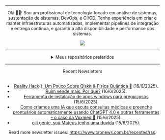 <div align="center">
<hr>
<p>Olá 👋🏾! Sou um profissional de tecnologia focado em análise de sistemas, sustentação de sistemas, DevOps, e CI/CD. Tenho experiência em criar e manter infraestruturas automatizadas, implementar pipelines de integração e entrega contínua, e garantir a alta disponibilidade e performance dos sistemas.</p>
  <img src="https://media.giphy.com/media/yAGIvCiwPJn5C/giphy.gif">
<hr>
  <details>
  <summary>Meus repositórios preferidos</summary>
  <br />
  Alguns dos meus melhores repositórios:
  <br />
<br />
  <ul><li><a href=https://github.com/commitgeist/aluratube target="_blank" rel="noopener noreferrer">commitgeist/aluratube</a> (<b>0</b> ✨ and <b>0</b> 🍴): Aluratube - Desenvolvido durante a imersão React da Alura no final de 2022</li><li><a href=https://github.com/commitgeist/nlw-ia target="_blank" rel="noopener noreferrer">commitgeist/nlw-ia</a> (<b>0</b> ✨ and <b>0</b> 🍴): Projeto desenvolvido durante a NLW IA - Usando a API da OPENAI</li><li><a href=https://github.com/commitgeist/nlw-journey-ia target="_blank" rel="noopener noreferrer">commitgeist/nlw-journey-ia</a> (<b>0</b> ✨ and <b>0</b> 🍴): NLW IA - Agent de viagens usando python + langchain + GPT</li>
<li>More coming soon :).</li>
</ul>
  </details>
  <hr/>
    <summary>Recent Newsletters</summary>
  <br />
  <ul>
    <li><a href=https://www.tabnews.com.br/airdrops/reality-hack-um-pouco-sobre-qiskit-e-fisica-quantica target="_blank" rel="noopener noreferrer">Reality.Hack(): Um Pouco Sobre Qiskit & Física Quântica 🤪</a> (16/6/2025).</li><li><a href=https://www.tabnews.com.br/Escudo/ruim-vende-mais-por-que target="_blank" rel="noopener noreferrer">Ruim vende mais. Por quê?</a> (16/6/2025).</li><li><a href=https://www.tabnews.com.br/gomjabbar9519/ferramenta-de-instalacao-de-apps-windows-para-preguicosos target="_blank" rel="noopener noreferrer">Ferramenta de instalação de apps windows para preguiçosos</a> (15/6/2025).</li><li><a href=https://www.tabnews.com.br/jonathanbandeira/como-criamos-uma-ia-que-escuta-consultas-medicas-e-preenche-prontuarios-automaticamente-usando-chatgpt-4-0-e-outras-ferramentas-o-caso-da-voxmed target="_blank" rel="noopener noreferrer">Como criamos uma IA que escuta consultas médicas e preenche prontuários automaticamente usando ChatGPT 4.0 e outras ferramentas – o caso da Voxmed 🚀</a> (15/6/2025).</li><li><a href=https://www.tabnews.com.br/TeuzoTheDev/oiii-gente-sou-mateus-tenho-uma-duvida target="_blank" rel="noopener noreferrer">oiii gente, sou Mateus tenho uma duvida</a> (15/6/2025).</li>
  </ul>
<p>Read more newsletter issues: <a href="https://www.tabnews.com.br/recentes/rss">https://www.tabnews.com.br/recentes/rss</a>.</p>
  </details>
